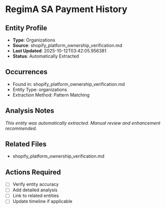 # RegimA SA Payment History

## Entity Profile
- **Type**: Organizations
- **Source**: shopify_platform_ownership_verification.md
- **Last Updated**: 2025-10-12T03:42:05.956381
- **Status**: Automatically Extracted

## Occurrences
- Found in: shopify_platform_ownership_verification.md
- Entity Type: organizations
- Extraction Method: Pattern Matching

## Analysis Notes
*This entity was automatically extracted. Manual review and enhancement recommended.*

## Related Files
- shopify_platform_ownership_verification.md

## Actions Required
- [ ] Verify entity accuracy
- [ ] Add detailed analysis
- [ ] Link to related entities
- [ ] Update timeline if applicable
